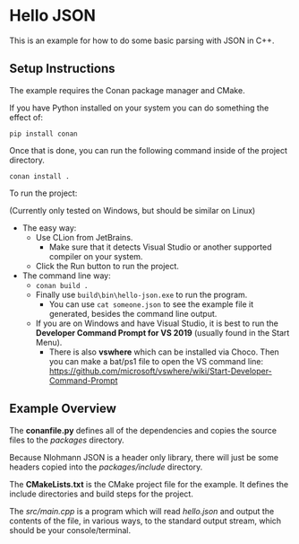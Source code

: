 # Hello JSON

This is an example for how to do some basic parsing with JSON in C++.

## Setup Instructions
The example requires the Conan package manager and CMake.

If you have Python installed on your system you can do something the effect of:

``pip install conan``

Once that is done, you can run the following command inside of the project directory.

``conan install .``

To run the project:

(Currently only tested on Windows, but should be similar on Linux)
* The easy way:
    * Use CLion from JetBrains.
        * Make sure that it detects Visual Studio or another supported compiler on your system.
    * Click the Run button to run the project.
* The command line way:
    * ``conan build .``
    * Finally use ``build\bin\hello-json.exe`` to run the program.
        * You can use ``cat someone.json`` to see the example file it generated, besides the command line output.
    * If you are on Windows and have Visual Studio, it is best to run the **Developer Command Prompt for VS 2019** (usually found in the Start Menu).
        * There is also **vswhere** which can be installed via Choco. Then you can make a bat/ps1 file to open the VS command line: https://github.com/microsoft/vswhere/wiki/Start-Developer-Command-Prompt

## Example Overview
The **conanfile.py** defines all of the dependencies and copies the source files to the _packages_ directory.

Because Nlohmann JSON is a header only library, there will just be some headers copied into the _packages/include_ directory.

The **CMakeLists.txt** is the CMake project file for the example. It defines the include directories and build steps for the project.

The _src/main.cpp_ is a program which will read _hello.json_ and output the contents of the file, in various ways, to the standard output stream, which should be your console/terminal.

